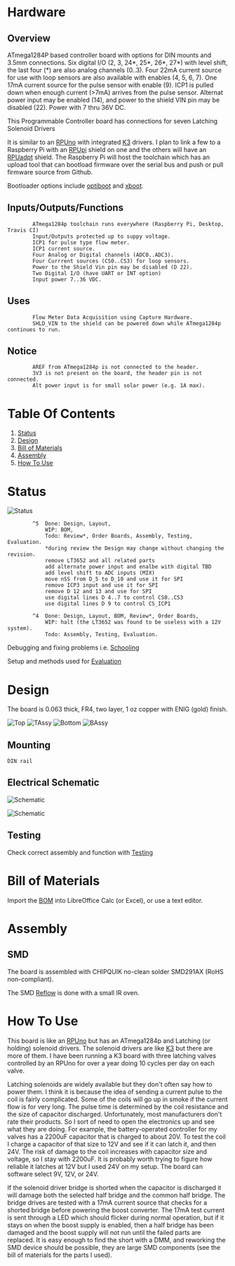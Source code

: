 # Hardware

## Overview

ATmega1284P based controller board with options for DIN mounts and 3.5mm connections. Six digital I/O (2, 3, 24\*, 25\*, 26\*, 27\*) with level shift, the last four (\*) are also analog channels (0..3). Four 22mA current source for use with loop sensors are also available with enables (4, 5, 6, 7). One 17mA current source for the pulse sensor with enable (9). ICP1 is pulled down when enough current (>7mA) arrives from the pulse sensor. Alternat power input may be enabled (14), and power to the shield VIN pin may be disabled (22). Power with 7 thru 36V DC.

This Programmable Controller board has connections for seven Latching Solenoid Drivers
    
It is similar to an [RPUno] with integrated [K3] drivers. I plan to link a few to a Raspberry Pi with an [RPUpi] shield on one and the others will have an [RPUadpt] shield. The Raspberry Pi will host the toolchain which has an upload tool that can bootload firmware over the serial bus and push or pull firmware source from Github.

[RPUno]: https://github.com/epccs/RPUno
[RPUpi]: https://github.com/epccs/RPUpi
[K3]: https://github.com/epccs/Driver/tree/master/K3
[RPUadpt]: https://github.com/epccs/RPUadpt

Bootloader options include [optiboot] and [xboot]. 

[optiboot]: https://github.com/Optiboot/optiboot
[xboot]: https://github.com/alexforencich/xboot

## Inputs/Outputs/Functions

```
        ATmega1284p toolchain runs everywhere (Raspberry Pi, Desktop, Travis CI)
        Input/Outputs protected up to suppy voltage.
        ICP1 for pulse type flow meter.
        ICP1 current source.
        Four Analog or Digital channels (ADC0..ADC3).
        Four Currrent sources (CS0..CS3) for loop sensors.
        Power to the Shield Vin pin may be disabled (D 22).
        Two Digital I/O (have UART or INT option)
        Input power 7..36 VDC.
```

## Uses

```
        Flow Meter Data Acquisition using Capture Hardware.
        SHLD_VIN to the shield can be powered down while ATmega1284p continues to run.
```

## Notice

```
        AREF from ATmega1284p is not connected to the header.
        3V3 is not present on the board, the header pin is not connected.
        Alt power input is for small solar power (e.g. 1A max).
```


# Table Of Contents

1. [Status](#status)
2. [Design](#design)
3. [Bill of Materials](#bill-of-materials)
4. [Assembly](#assembly)
5. [How To Use](#how-to-use)


# Status

![Status](./status_icon.png "Irrigate7 Status")

```
        ^5  Done: Design, Layout,
            WIP: BOM, 
            Todo: Review*, Order Boards, Assembly, Testing, Evaluation.
            *during review the Design may change without changing the revision.
            remove LT3652 and all related parts
            add alternate power input and enalbe with digital TBD
            add level shift to ADC inputs (MIX)
            move nSS from D_5 to D_10 and use it for SPI 
            remove ICP3 input and use it for SPI
            remove D 12 and 13 and use for SPI
            use digital lines D 4..7 to control CS0..CS3
            use digital lines D 9 to control CS_ICP1

        ^4  Done: Design, Layout, BOM, Review*, Order Boards,
            WIP: halt (the LT3652 was found to be useless with a 12V system).
            Todo: Assembly, Testing, Evaluation.
```

Debugging and fixing problems i.e. [Schooling](./Schooling/)

Setup and methods used for [Evaluation](./Evaluation/)


# Design

The board is 0.063 thick, FR4, two layer, 1 oz copper with ENIG (gold) finish.

![Top](./Documents/14320,Top.png "Irrigate7 Top")
![TAssy](./Documents/14320,TAssy.jpg "Irrigate7 Top Assy")
![Bottom](./Documents/14320,Bottom.png "Irrigate7 Bottom")
![BAssy](./Documents/14320,BAssy.jpg "Irrigate7 Bottom Assy")

## Mounting

```
DIN rail
```

## Electrical Schematic

![Schematic](./Documents/14320,Schematic.png "Irrigate7 Schematic")

![Schematic](./Documents/14320,Schematic2.png "Irrigate7 Schematic2")

## Testing

Check correct assembly and function with [Testing](./Testing/)


# Bill of Materials

Import the [BOM](./Design/14320,BOM.csv) into LibreOffice Calc (or Excel), or use a text editor.


# Assembly

## SMD

The board is assembled with CHIPQUIK no-clean solder SMD291AX (RoHS non-compliant). 

The SMD [Reflow] is done with a small IR oven.

[Reflow]: https://github.com/epccs/RPUno/tree/master/Reflow


# How To Use

This board is like an [RPUno] but has an ATmega1284p and Latching (or holding) solenoid drivers. The solenoid drivers are like [K3] but there are more of them. I have been running a K3 board with three latching valves controlled by an RPUno for over a year doing 10 cycles per day on each valve. 

[K3]: https://github.com/epccs/Driver/tree/master/K3
[RPUno]: https://github.com/epccs/RPUno/

Latching solenoids are widely available but they don't often say how to power them. I think it is because the idea of sending a current pulse to the coil is fairly complicated. Some of the coils will go up in smoke if the current flow is for very long. The pulse time is determined by the coil resistance and the size of capacitor discharged. Unfortunately, most manufacturers don't rate their products. So I sort of need to open the electronics up and see what they are doing. For example, the battery-operated controller for my valves has a 2200uF capacitor that is charged to about 20V. To test the coil I charge a capacitor of that size to 12V and see if it can latch it, and then 24V. The risk of damage to the coil increases with capacitor size and voltage, so I stay with 2200uF. It is probably worth trying to figure how reliable it latches at 12V but I used 24V on my setup. The board can software select 9V, 12V, or 24V.

If the solenoid driver bridge is shorted when the capacitor is discharged it will damage both the selected half bridge and the common half bridge. The bridge drives are tested with a 17mA current source that checks for a shorted bridge before powering the boost converter. The 17mA test current is sent through a LED which should flicker during normal operation, but if it stays on when the boost supply is enabled, then a half bridge has been damaged and the boost supply will not run until the failed parts are replaced. It is easy enough to find the short with a DMM, and reworking the SMD device should be possible, they are large SMD components (see the bill of materials for the parts I used). 